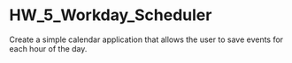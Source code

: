 # HW_5_Workday_Scheduler
Create a simple calendar application that allows the user to save events for each hour of the day.
